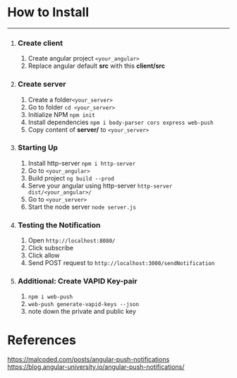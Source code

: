 # How to Install
---
1. ### Create client
    1. Create angular project `<your_angular>`
    2. Replace angular default **src** with this **client/src**
2. ### Create server
    1. Create a folder`<your_server>`
    2. Go to folder `cd <your_server>`
    3. Initialize NPM `npm init`
    4. Install dependencies `npm i body-parser cors express web-push`
    5. Copy content of **server/** to `<your_server>`
3. ### Starting Up
    1. Install http-server `npm i http-server`
    2. Go to `<your_angular>`
    3. Build project `ng build --prod`
    4. Serve your angular using http-server `http-server dist/<your_angular>/`
    5. Go to `<your_server>`
    6. Start the node server `node server.js`
4. ### Testing the Notification
    1. Open `http://localhost:8080/`
    2. Click subscribe
    3. Click allow
    4. Send POST request to `http://localhost:3000/sendNotification`
5. ### Additional: Create VAPID Key-pair
    1. `npm i web-push`
    2. `web-push generate-vapid-keys --json`
    3. note down the private and public key
    
# References
https://malcoded.com/posts/angular-push-notifications    
https://blog.angular-university.io/angular-push-notifications/
